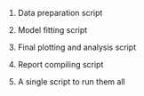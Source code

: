 1. Data preparation script

2. Model fitting script


3. Final plotting and analysis script

4. Report compiling script

5. A single script to run them all
